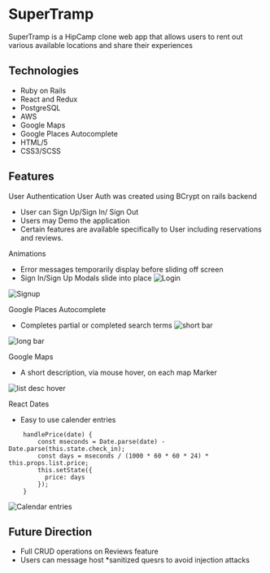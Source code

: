 #  SuperTramp

SuperTramp is a HipCamp clone web app that allows users to rent out various available locations and share their experiences


Technologies
--------------
* Ruby on Rails
* React and Redux
* PostgreSQL
* AWS
* Google Maps
* Google Places Autocomplete
* HTML/5
* CSS3/SCSS

Features
--------------
User Authentication
User Auth was created using BCrypt on rails backend
* User can Sign Up/Sign In/ Sign Out
* Users may Demo the application
* Certain features are available specifically to User including reservations and reviews.

Animations
* Error messages temporarily display before sliding off screen
* Sign In/Sign Up Modals slide into place
![Login](https://supertramp-mast.s3-us-west-1.amazonaws.com/login+animation.gif)

![Signup](https://supertramp-mast.s3-us-west-1.amazonaws.com/signup+animation.gif)

Google Places Autocomplete
* Completes partial or completed search terms
![short bar](https://supertramp-mast.s3-us-west-1.amazonaws.com/Google+places+ac.png)

![long bar](https://supertramp-mast.s3-us-west-1.amazonaws.com/full+search+bar.png)

Google Maps
* A short description, via mouse hover, on each map Marker

![list desc hover](https://supertramp-mast.s3-us-west-1.amazonaws.com/map+hover.png)

React Dates
* Easy to use calender entries
`````````````````````````````````
    handlePrice(date) {
        const mseconds = Date.parse(date) - Date.parse(this.state.check_in);
        const days = mseconds / (1000 * 60 * 60 * 24) * this.props.list.price;
        this.setState({
          price: days
        });
    }
`````````````````````````````````
![Calendar entries](https://supertramp-mast.s3-us-west-1.amazonaws.com/reactdates+calendar.png)


Future Direction
---------
* Full CRUD operations on Reviews feature
* Users can message host
*sanitized quesrs to avoid injection attacks



